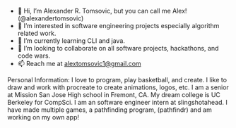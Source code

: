 - 👋 Hi, I’m Alexander R. Tomsovic, but you can call me Alex! (@alexandertomsovic)
- 👀 I’m interested in software engineering projects especially algorithm related work. 
- 🌱 I’m currently learning CLI and java. 
- 💞️ I’m looking to collaborate on all software projects, hackathons, and code wars.
- 📫 Reach me at alextomsovic1@gmail.com

Personal Information: I love to program, play basketball, and create. I like to draw and work with procreate to create animations, logos, etc.
I am a senior at Mission San Jose High school in Fremont, CA. My dream college is UC Berkeley for CompSci. I am an software engineer intern 
at slingshotahead. I have made multiple games, a pathfinding program, (pathfindr) and am working on my own app!
